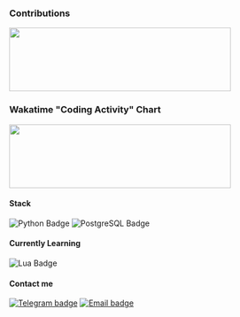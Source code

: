 ### **Contributions**

<img
    src="https://github-readme-stats-git-masterrstaa-rickstaa.vercel.app/api?username=mrtnvgr&count_private=true&hide_title=true&bg_color=000000&text_color=dadada&show_icons=true&icon_color=dadada&ring_color=dadada&include_all_commits=true&hide=stars,contribs&border_radius=0&hide_rank=true&card_width=400px&custom_title=."
    width="400px"
    height="115px"
/>

### **Wakatime "Coding Activity" Chart**

<!-- use github actions, add Languages(with whitelist), editor/os-->

<img
     src="https://wakatime.com/share/@mrtnvgr/eece2036-2ca2-4e7e-9d14-8aacf1b490de.svg"
     width="400px"
     height="115px"
/>

#### **Stack**

![Python Badge]
![PostgreSQL Badge]

#### **Currently Learning**

![Lua Badge]

<!-- TOLEARN LIST: -->
<!-- - Rust -->

#### **Contact me**

[![Telegram badge]](https://t.me/mrtnvgr)
[![Email badge]](mailto:martynovegorOF@yandex.ru)

<!-- Badges -->

[Python Badge]: https://img.shields.io/badge/python-%25.svg?style=for-the-badge&logoColor=dadada&color=000000&logo=python
[PostgreSQL Badge]: https://img.shields.io/badge/postgresql-%25.svg?style=for-the-badge&logoColor=dadada&color=000000&logo=postgresql
[Lua Badge]: https://img.shields.io/badge/lua-%25.svg?style=for-the-badge&color=000000&logoColor=dadada&logo=lua
[Telegram Badge]: https://img.shields.io/badge/telegram-%25.svg?style=for-the-badge&color=000000&logoColor=dadada&logo=telegram
[Email Badge]: https://img.shields.io/badge/email-%25.svg?style=for-the-badge&color=000000&logoColor=dadada
